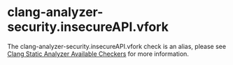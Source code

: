 clang-analyzer-security.insecureAPI.vfork
=========================================

The clang-analyzer-security.insecureAPI.vfork check is an alias, please
see
[Clang Static Analyzer Available Checkers](https://clang.llvm.org/docs/analyzer/checkers.html#security-insecureapi-vfork)
for more information.
